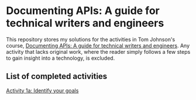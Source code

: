 # Documenting APIs: A guide for technical writers and engineers

This repository stores my solutions for the activities in Tom Johnson's course, [Documenting APIs: A guide for technical writers and engineers](https://idratherbewriting.com/learnapidoc/docapis_introtoapis.html). Any activity that lacks original work, where the reader simply follows a few steps to gain insight into a technology, is excluded.

## List of completed activities
[Activity 1a: Identify your goals](activity1a.md)
